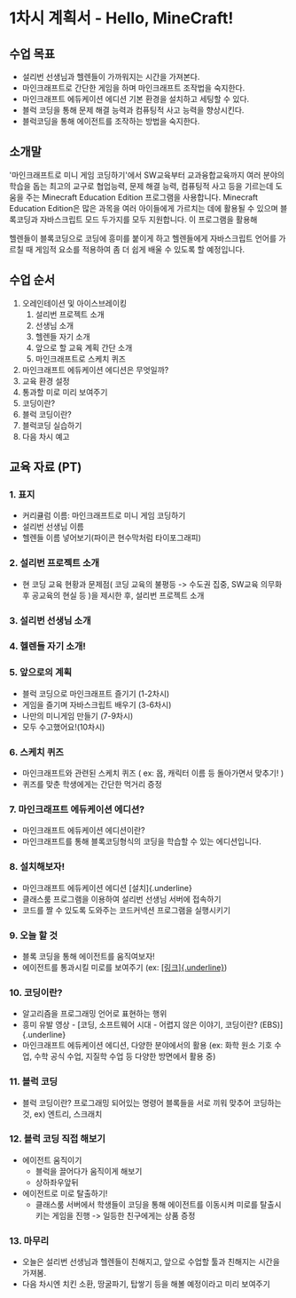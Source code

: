 # 1차시 계획서 - Hello, MineCraft!

## 수업 목표

* 설리번 선생님과 헬렌들이 가까워지는 시간을 가져본다.
* 마인크래프트로 간단한 게임을 하며 마인크래프트 조작법을 숙지한다.
* 마인크래프트 에듀케이션 에디션 기본 환경을 설치하고 세팅할 수 있다.
* 블럭 코딩을 통해 문제 해결 능력과 컴퓨팅적 사고 능력을 향상시킨다.
* 블럭코딩을 통해 에이전트를 조작하는 방법을 숙지한다.

## 소개말

'마인크래프트로 미니 게임 코딩하기'에서 SW교육부터 교과융합교육까지 여러 분야의 학습을 돕는 최고의 교구로 협업능력, 문제 해결 능력, 컴퓨팅적 사고 등을 기르는데 도움을 주는 Minecraft Education Edition 프로그램을 사용합니다. Minecraft Education Edition은 많은 과목을 여러 아이들에게 가르치는 데에 활용될 수 있으며 블록코딩과 자바스크립트 모드 두가지를 모두 지원합니다. 이 프로그램을 활용해

헬렌들이 블록코딩으로 코딩에 흥미를 붙이게 하고 헬렌들에게 자바스크립트 언어를 가르칠 때 게임적 요소를 적용하여 좀 더 쉽게 배울 수 있도록 할 예정입니다.

## 수업 순서

1. 오레인테이션 및 아이스브레이킹
    1. 설리번 프로젝트 소개
    2. 선생님 소개
    3. 헬렌들 자기 소개
    4. 앞으로 할 교육 계획 간단 소개
    5. 마인크래프트로 스케치 퀴즈
2. 마인크래프트 에듀케이션 에디션은 무엇일까?
3. 교육 환경 설정
4. 통과할 미로 미리 보여주기
5. 코딩이란?
6. 블럭 코딩이란?
7. 블럭코딩 실습하기
8. 다음 차시 예고

## 교육 자료 (PT)

### 1. 표지

* 커리큘럼 이름: 마인크래프트로 미니 게임 코딩하기
* 설리번 선생님 이름
* 헬렌들 이름 넣어보기(파이콘 현수막처럼 타이포그래피)

### 2. 설리번 프로젝트 소개

* 현 코딩 교육 현황과 문제점( 코딩 교육의 불평등 -\> 수도권 집중, SW교육 의무화 후 공교육의 현실 등 )을 제시한 후, 설리번 프로젝트 소개

### 3. 설리번 선생님 소개

### 4. 헬렌들 자기 소개!

### 5. 앞으로의 계획

* 블럭 코딩으로 마인크래프트 즐기기 (1-2차시)
* 게임을 즐기며 자바스크립트 배우기 (3-6차시)
* 나만의 미니게임 만들기 (7-9차시)
* 모두 수고했어요!(10차시)

### 6. 스케치 퀴즈

* 마인크래프트와 관련된 스케치 퀴즈 ( ex: 몹, 캐릭터 이름 등 돌아가면서 맞추기! )
* 퀴즈를 맞춘 학생에게는 간단한 먹거리 증정

### 7. 마인크래프트 에듀케이션 에디션?

* 마인크래프트 에듀케이션 에디션이란?
* 마인크래프트를 통해 블록코딩형식의 코딩을 학습할 수 있는 에디션입니다.

### 8. 설치해보자!

* 마인크래프트 에듀케이션 에디션 [설치]{.underline}
* 클래스룸 프로그램을 이용하여 설리번 선생님 서버에 접속하기
* 코드를 짤 수 있도록 도와주는 코드커넥션 프로그램을 실행시키기

### 9. 오늘 할 것

* 블록 코딩을 통해 에이전트를 움직여보자!
* 에이전트를 통과시킬 미로를 보여주기 (ex: [[링크]{.underline}](https://fiverr-res.cloudinary.com/images/t_main1,q_auto,f_auto/gigs/2405970/original/Maze1080/built-you-a-50x50-minecraft-maze.jpeg))

### 10. 코딩이란?

* 알고리즘을 프로그래밍 언어로 표현하는 행위
* 흥미 유발 영상 - [코딩, 소프트웨어 시대 - 어렵지 않은 이야기, 코딩이란? (EBS)]{.underline}
* 마인크래프트 에듀케이션 에디션, 다양한 분야에서의 활용 (ex: 화학 원소 기호 수업, 수학 공식 수업, 지질학 수업 등 다양한 방면에서 활용 중)

### 11. 블럭 코딩

* 블럭 코딩이란? 프로그래밍 되어있는 명령어 블록들을 서로 끼워 맞추어 코딩하는 것, ex) 엔트리, 스크래치

### 12. 블럭 코딩 직접 해보기

* 에이전트 움직이기
    * 블럭을 끌어다가 움직이게 해보기
    * 상하좌우앞뒤
* 에이전트로 미로 탈출하기!
    * 클래스룸 서버에서 학생들이 코딩을 통해 에이전트를 이동시켜 미로를 탈출시키는 게임을 진행 -\> 일등한 친구에게는 상품 증정

### 13. 마무리

* 오늘은 설리번 선생님과 헬렌들이 친해지고, 앞으로 수업할 툴과 친해지는 시간을 가져봄.
* 다음 차시엔 치킨 소환, 땅굴파기, 탑쌓기 등을 해볼 예정이라고 미리 보여주기
